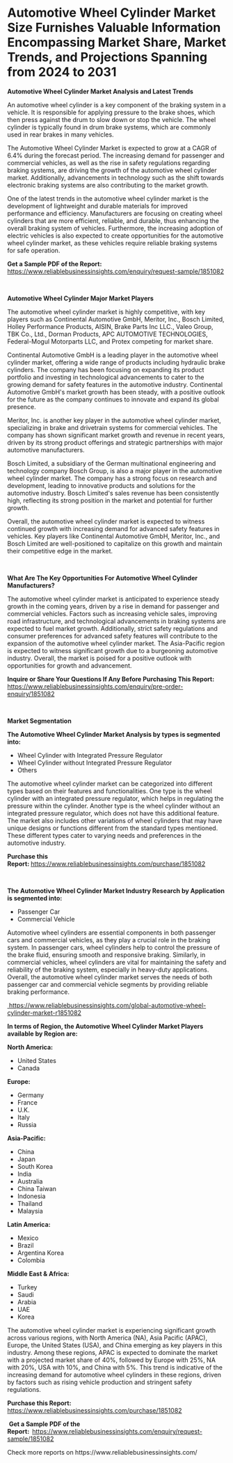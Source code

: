 <p><h1>Automotive Wheel Cylinder Market Size Furnishes Valuable Information Encompassing Market Share, Market Trends, and Projections Spanning from 2024 to 2031</h1></p><p><strong>Automotive Wheel Cylinder Market Analysis and Latest Trends</strong></p>
<p><p>An automotive wheel cylinder is a key component of the braking system in a vehicle. It is responsible for applying pressure to the brake shoes, which then press against the drum to slow down or stop the vehicle. The wheel cylinder is typically found in drum brake systems, which are commonly used in rear brakes in many vehicles.</p><p>The Automotive Wheel Cylinder Market is expected to grow at a CAGR of 6.4% during the forecast period. The increasing demand for passenger and commercial vehicles, as well as the rise in safety regulations regarding braking systems, are driving the growth of the automotive wheel cylinder market. Additionally, advancements in technology such as the shift towards electronic braking systems are also contributing to the market growth.</p><p>One of the latest trends in the automotive wheel cylinder market is the development of lightweight and durable materials for improved performance and efficiency. Manufacturers are focusing on creating wheel cylinders that are more efficient, reliable, and durable, thus enhancing the overall braking system of vehicles. Furthermore, the increasing adoption of electric vehicles is also expected to create opportunities for the automotive wheel cylinder market, as these vehicles require reliable braking systems for safe operation.</p></p>
<p><strong>Get a Sample PDF of the Report:&nbsp;</strong> <a href="https://www.reliablebusinessinsights.com/enquiry/request-sample/1851082">https://www.reliablebusinessinsights.com/enquiry/request-sample/1851082</a></p>
<p>&nbsp;</p>
<p><strong>Automotive Wheel Cylinder Major Market Players</strong></p>
<p><p>The automotive wheel cylinder market is highly competitive, with key players such as Continental Automotive GmbH, Meritor, Inc., Bosch Limited, Holley Performance Products, AISIN, Brake Parts Inc LLC., Valeo Group, TBK Co., Ltd., Dorman Products, APC AUTOMOTIVE TECHNOLOGIES, Federal-Mogul Motorparts LLC, and Protex competing for market share.</p><p>Continental Automotive GmbH is a leading player in the automotive wheel cylinder market, offering a wide range of products including hydraulic brake cylinders. The company has been focusing on expanding its product portfolio and investing in technological advancements to cater to the growing demand for safety features in the automotive industry. Continental Automotive GmbH's market growth has been steady, with a positive outlook for the future as the company continues to innovate and expand its global presence.</p><p>Meritor, Inc. is another key player in the automotive wheel cylinder market, specializing in brake and drivetrain systems for commercial vehicles. The company has shown significant market growth and revenue in recent years, driven by its strong product offerings and strategic partnerships with major automotive manufacturers.</p><p>Bosch Limited, a subsidiary of the German multinational engineering and technology company Bosch Group, is also a major player in the automotive wheel cylinder market. The company has a strong focus on research and development, leading to innovative products and solutions for the automotive industry. Bosch Limited's sales revenue has been consistently high, reflecting its strong position in the market and potential for further growth.</p><p>Overall, the automotive wheel cylinder market is expected to witness continued growth with increasing demand for advanced safety features in vehicles. Key players like Continental Automotive GmbH, Meritor, Inc., and Bosch Limited are well-positioned to capitalize on this growth and maintain their competitive edge in the market.</p></p>
<p>&nbsp;</p>
<p><strong>What Are The Key Opportunities For Automotive Wheel Cylinder Manufacturers?</strong></p>
<p><p>The automotive wheel cylinder market is anticipated to experience steady growth in the coming years, driven by a rise in demand for passenger and commercial vehicles. Factors such as increasing vehicle sales, improving road infrastructure, and technological advancements in braking systems are expected to fuel market growth. Additionally, strict safety regulations and consumer preferences for advanced safety features will contribute to the expansion of the automotive wheel cylinder market. The Asia-Pacific region is expected to witness significant growth due to a burgeoning automotive industry. Overall, the market is poised for a positive outlook with opportunities for growth and advancement.</p></p>
<p><strong>Inquire or Share Your Questions If Any Before Purchasing This Report:</strong> <a href="https://www.reliablebusinessinsights.com/enquiry/pre-order-enquiry/1851082">https://www.reliablebusinessinsights.com/enquiry/pre-order-enquiry/1851082</a></p>
<p>&nbsp;</p>
<p><strong>Market Segmentation</strong></p>
<p><strong>The Automotive Wheel Cylinder Market Analysis by types is segmented into:</strong></p>
<p><ul><li>Wheel Cylinder with Integrated Pressure Regulator</li><li>Wheel Cylinder without Integrated Pressure Regulator</li><li>Others</li></ul></p>
<p><p>The automotive wheel cylinder market can be categorized into different types based on their features and functionalities. One type is the wheel cylinder with an integrated pressure regulator, which helps in regulating the pressure within the cylinder. Another type is the wheel cylinder without an integrated pressure regulator, which does not have this additional feature. The market also includes other variations of wheel cylinders that may have unique designs or functions different from the standard types mentioned. These different types cater to varying needs and preferences in the automotive industry.</p></p>
<p><strong>Purchase this Report:&nbsp;</strong><a href="https://www.reliablebusinessinsights.com/purchase/1851082">https://www.reliablebusinessinsights.com/purchase/1851082</a></p>
<p>&nbsp;</p>
<p><strong>The Automotive Wheel Cylinder Market Industry Research by Application is segmented into:</strong></p>
<p><ul><li>Passenger Car</li><li>Commercial Vehicle</li></ul></p>
<p><p>Automotive wheel cylinders are essential components in both passenger cars and commercial vehicles, as they play a crucial role in the braking system. In passenger cars, wheel cylinders help to control the pressure of the brake fluid, ensuring smooth and responsive braking. Similarly, in commercial vehicles, wheel cylinders are vital for maintaining the safety and reliability of the braking system, especially in heavy-duty applications. Overall, the automotive wheel cylinder market serves the needs of both passenger car and commercial vehicle segments by providing reliable braking performance.</p></p>
<p><a href="https://www.reliablebusinessinsights.com/global-automotive-wheel-cylinder-market-r1851082">&nbsp;https://www.reliablebusinessinsights.com/global-automotive-wheel-cylinder-market-r1851082</a></p>
<p><strong>In terms of Region, the Automotive Wheel Cylinder Market Players available by Region are:</strong></p>
<p>
    <p> <strong> North America: </strong>
        <ul>
            <li>United States</li>
            <li>Canada</li>
        </ul>
        </p> 
    <p> <strong> Europe: </strong>
        <ul>
            <li>Germany</li>
            <li>France</li>
            <li>U.K.</li>
            <li>Italy</li>
            <li>Russia</li>
        </ul>
        </p> 
    <p> <strong> Asia-Pacific: </strong>
        <ul>
            <li>China</li>
            <li>Japan</li>
            <li>South Korea</li>
            <li>India</li>
            <li>Australia</li>
            <li>China Taiwan</li>
            <li>Indonesia</li>
            <li>Thailand</li>
            <li>Malaysia</li>
        </ul>
        </p> 
    <p> <strong> Latin America: </strong>
        <ul>
            <li>Mexico</li>
            <li>Brazil</li>
            <li>Argentina Korea</li>
            <li>Colombia</li>
        </ul>
        </p> 
    <p> <strong> Middle East & Africa: </strong>
        <ul>
            <li>Turkey</li>
            <li>Saudi</li>
            <li>Arabia</li>
            <li>UAE</li>
            <li>Korea</li>
        </ul>
    </p>
    </p>
<p><p>The automotive wheel cylinder market is experiencing significant growth across various regions, with North America (NA), Asia Pacific (APAC), Europe, the United States (USA), and China emerging as key players in this industry. Among these regions, APAC is expected to dominate the market with a projected market share of 40%, followed by Europe with 25%, NA with 20%, USA with 10%, and China with 5%. This trend is indicative of the increasing demand for automotive wheel cylinders in these regions, driven by factors such as rising vehicle production and stringent safety regulations.</p></p>
<p><strong>Purchase this Report: </strong><a href="https://www.reliablebusinessinsights.com/purchase/1851082">https://www.reliablebusinessinsights.com/purchase/1851082</a></p>
<p>&nbsp;<strong>Get a Sample PDF of the Report:&nbsp;&nbsp;</strong><a href="https://www.reliablebusinessinsights.com/enquiry/request-sample/1851082">https://www.reliablebusinessinsights.com/enquiry/request-sample/1851082</a></p>
<p><strong></strong></p>
<p>Check more reports on https://www.reliablebusinessinsights.com/</p>